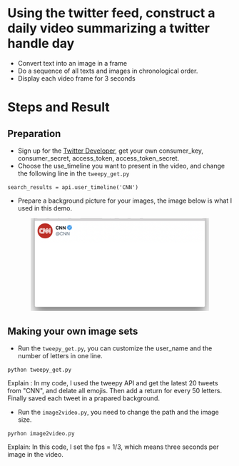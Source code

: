# Using the twitter feed, construct a daily video summarizing a twitter handle day
- Convert text into an image in a frame
- Do a sequence of all texts and images in chronological order.
- Display each video frame for 3 seconds

# Steps and Result
## Preparation
- Sign up for the [Twitter Developer], get your own consumer_key, consumer_secret, access_token, access_token_secret.
- Choose the use_timeline you want to present in the video, and change the following line in the ```tweepy_get.py```
```
search_results = api.user_timeline('CNN')
```
- Prepare a background picture for your images, the image below is what I used in this demo.
<p align="middle">
  <img src= "https://github.com/BUEC500C1/video-zhangyanyu0722/blob/master/FFmpeg/Twitter_feed/origin1.png" width= 400>
</p>

## Making your own image sets
- Run the ```tweepy_get.py```, you can customize the user_name and the number of letters in one line. 
```
python tweepy_get.py
```
Explain : In my code, I used the tweepy API and get the latest 20 tweets from "CNN", and delate all emojis. Then add a return for every 50 letters. Finally saved each tweet in a prapared background.
- Run the ```image2video.py```, you need to change the path and the image size.
```
pyrhon image2video.py
```
Explain: In this code, I set the fps = 1/3, which means three seconds per image in the video.












[Twitter Developer]: https://developer.twitter.com/

